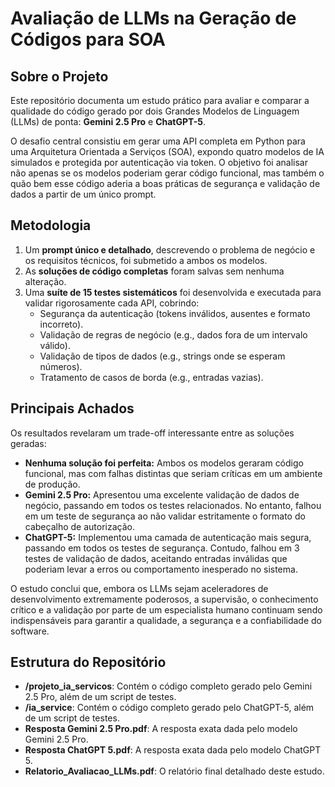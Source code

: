 # Avaliação de LLMs na Geração de Códigos para SOA

## Sobre o Projeto

Este repositório documenta um estudo prático para avaliar e comparar a qualidade do código gerado por dois Grandes Modelos de Linguagem (LLMs) de ponta: **Gemini 2.5 Pro** e **ChatGPT-5**.

O desafio central consistiu em gerar uma API completa em Python para uma Arquitetura Orientada a Serviços (SOA), expondo quatro modelos de IA simulados e protegida por autenticação via token. O objetivo foi analisar não apenas se os modelos poderiam gerar código funcional, mas também o quão bem esse código aderia a boas práticas de segurança e validação de dados a partir de um único prompt.

## Metodologia

1.  Um **prompt único e detalhado**, descrevendo o problema de negócio e os requisitos técnicos, foi submetido a ambos os modelos.
2.  As **soluções de código completas** foram salvas sem nenhuma alteração.
3.  Uma **suíte de 15 testes sistemáticos** foi desenvolvida e executada para validar rigorosamente cada API, cobrindo:
    *   Segurança da autenticação (tokens inválidos, ausentes e formato incorreto).
    *   Validação de regras de negócio (e.g., dados fora de um intervalo válido).
    *   Validação de tipos de dados (e.g., strings onde se esperam números).
    *   Tratamento de casos de borda (e.g., entradas vazias).

## Principais Achados

Os resultados revelaram um trade-off interessante entre as soluções geradas:

*   **Nenhuma solução foi perfeita:** Ambos os modelos geraram código funcional, mas com falhas distintas que seriam críticas em um ambiente de produção.
*   **Gemini 2.5 Pro:** Apresentou uma excelente validação de dados de negócio, passando em todos os testes relacionados. No entanto, falhou em um teste de segurança ao não validar estritamente o formato do cabeçalho de autorização.
*   **ChatGPT-5:** Implementou uma camada de autenticação mais segura, passando em todos os testes de segurança. Contudo, falhou em 3 testes de validação de dados, aceitando entradas inválidas que poderiam levar a erros ou comportamento inesperado no sistema.

O estudo conclui que, embora os LLMs sejam aceleradores de desenvolvimento extremamente poderosos, a supervisão, o conhecimento crítico e a validação por parte de um especialista humano continuam sendo indispensáveis para garantir a qualidade, a segurança e a confiabilidade do software.

## Estrutura do Repositório

*   **/projeto_ia_servicos**: Contém o código completo gerado pelo Gemini 2.5 Pro, além de um script de testes.
*   **/ia_service**: Contém o código completo gerado pelo ChatGPT-5, além de um script de testes.
*   **Resposta Gemini 2.5 Pro.pdf**: A resposta exata dada pelo modelo Gemini 2.5 Pro.
*   **Resposta ChatGPT 5.pdf**: A resposta exata dada pelo modelo ChatGPT 5.
*   **Relatorio_Avaliacao_LLMs.pdf**: O relatório final detalhado deste estudo.
